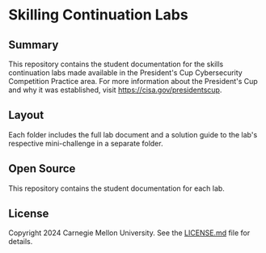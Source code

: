# Skilling Continuation Labs

## Summary

This repository contains the student documentation for the skills continuation labs made available in the President's Cup Cybersecurity Competition Practice area. For more information about the President's Cup and why it was established, visit <https://cisa.gov/presidentscup>.

## Layout

Each folder includes the full lab document and a solution guide to the lab's respective mini-challenge in a separate folder.

## Open Source

This repository contains the student documentation for each lab.

## License

Copyright 2024 Carnegie Mellon University. See the [LICENSE.md](../LICENSE.md) file for details.
